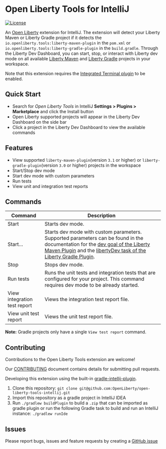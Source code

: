 # Open Liberty Tools for IntelliJ

[![License](https://img.shields.io/badge/License-EPL%202.0-red.svg?label=license&logo=eclipse)](https://www.eclipse.org/legal/epl-2.0/)


An [Open Liberty](https://openliberty.io/) extension for IntelliJ. The extension will detect your Liberty Maven or Liberty 
Gradle project if it detects the `io.openliberty.tools:liberty-maven-plugin` in the `pom.xml` or 
`io.openliberty.tools:liberty-gradle-plugin` in the `build.gradle`.  Through the Liberty Dev Dashboard, you can start,
stop, or interact with Liberty dev mode on all available 
[Liberty Maven](https://github.com/OpenLiberty/ci.maven/blob/master/docs/dev.md#dev) 
and [Liberty Gradle](https://github.com/OpenLiberty/ci.gradle/blob/master/docs/libertyDev.md) projects in your workspace.

Note that this extension requires the [Integrated Terminal plugin](https://plugins.jetbrains.com/plugin/13123-terminal) to be enabled.

## Quick Start

- Search for _Open Liberty Tools_ in IntelliJ **Settings > Plugins > Marketplace** and click the Install button
- Open Liberty supported projects will appear in the Liberty Dev Dashboard on the side bar
- Click a project in the Liberty Dev Dashboard to view the available commands

## Features

- View supported `liberty-maven-plugin`(version `3.1` or higher) or `liberty-gradle-plugin`(version `3.0` or higher) projects in the workspace
- Start/Stop dev mode
- Start dev mode with custom parameters
- Run tests
- View unit and integration test reports

## Commands

| Command                      | Description                                                                                                                                                                                                                                                                                                                  |
| ---------------------------- | ---------------------------------------------------------------------------------------------------------------------------------------------------------------------------------------------------------------------------------------------------------------------------------------------------------------------------- |
| Start                        | Starts dev mode.                                                                                                                                                                                                                                                                                                             |
| Start…​                      | Starts dev mode with custom parameters. Supported parameters can be found in the documentation for the [dev goal of the Liberty Maven Plugin](https://github.com/OpenLiberty/ci.maven/blob/master/docs/dev.md#additional-parameters) and the [libertyDev task of the Liberty Gradle Plugin](https://github.com/OpenLiberty/ci.gradle/blob/master/docs/libertyDev.md#command-line-parameters). |
| Stop                         | Stops dev mode.                                                                                                                                                                                                                                                                                                              |
| Run tests                    | Runs the unit tests and integration tests that are configured for your project. This command requires dev mode to be already started.                                                                                                                                                                                        |
| View integration test report | Views the integration test report file.                                                                                                                                                                                                                                                                                      |
| View unit test report        | Views the unit test report file.                                                                                                                                                                                                                                                                                             |

**Note:** Gradle projects only have a single `View test report` command.

## Contributing

Contributions to the Open Liberty Tools extension are welcome!

Our [CONTRIBUTING](CONTRIBUTING.md) document contains details for submitting pull requests.

Developing this extension using the built-in [gradle-intellij-plugin](https://github.com/JetBrains/gradle-intellij-plugin/).

1. Clone this repository: `git clone git@github.com:OpenLiberty/open-liberty-tools-intellij.git`
2. Import this repository as a gradle project in IntelliJ IDEA
3. Run `./gradlew buildPlugin` to build a `.zip` that can be imported as gradle plugin or run the following Gradle task to build and run an IntelliJ instance:
`./gradlew runIde`

## Issues

Please report bugs, issues and feature requests by creating a [GitHub issue](https://github.com/OpenLiberty/open-liberty-tools-intellij/issues)
